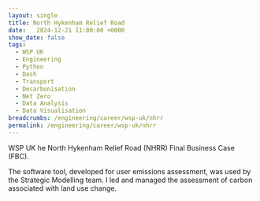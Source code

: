 ```yaml
---
layout: single
title: North Hykenham Relief Road
date:   2024-12-21 11:00:00 +0000
show_date: false
tags: 
  - WSP UK
  - Engineering
  - Python
  - Dash
  - Transport
  - Decarbonisation
  - Net Zero
  - Data Analysis
  - Data Visualisation
breadcrumbs: /engineering/career/wsp-uk/nhrr
permalink: /engineering/career/wsp-uk/nhrr
---
```


WSP UK he North Hykenham Relief Road (NHRR) Final Business Case (FBC).

The software tool, developed for user emissions assessment, was used by the Strategic Modelling team.
I led and managed the assessment of carbon associated with land use change.